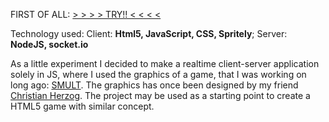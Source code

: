 FIRST OF ALL: <a href="https://young-stream-68847.herokuapp.com/" title="smult"> > > > > TRY!! < < < <</a>

<a href="https://young-stream-68847.herokuapp.com/">
<!--<img src="http://gilber.vs120026.hl-users.com/wordpress/blogimages/smultjs.jpg"></img> -->
</a>

Technology used: Client: <b>Html5, JavaScript, CSS, Spritely</b>; Server: <b>NodeJS, socket.io</b>

As a little experiment I decided to make a realtime client-server application solely in JS, where I used the graphics of a game, that I was working on long ago: <a href="http://gilber.vs120026.hl-users.com/WEBSITES/Portfolio/techwork_smult.html" title="SMULT">SMULT</a>. The graphics has once been designed by my friend <a href="http://www.linkedin.com/in/cherzog">Christian Herzog</a>.
The project may be used as a starting point to create a HTML5 game with similar concept.
